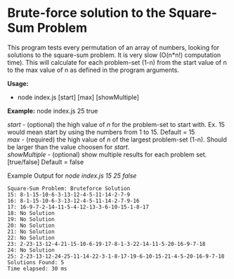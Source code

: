 # Brute-force solution to the Square-Sum Problem

This program tests every permutation of an array of numbers, looking for solutions to the square-sum problem. It is very slow (O(n*n!) computation time). This will calculate for each problem-set (1-n) from the start value of n to the max value of n as defined in the program arguments.

**Usage:** 
- node index.js [start] [max] [showMultiple]

**Example:** node index.js 25 true

*start* - (optional) the high value of *n* for the problem-set to start with. Ex. 15 would mean start by using the numbers from 1 to 15. Default = 15  
*max* - (required) the high value of *n* of the largest problem-set (1-n). Should be larger than the value choosen for *start*.  
*showMultiple* - (optional) show multiple results for each problem set. [true/false] Default = false

Example Output for *node index.js 15 25 false*  
```
Square-Sum Problem: Bruteforce Solution
15: 8-1-15-10-6-3-13-12-4-5-11-14-2-7-9
16: 8-1-15-10-6-3-13-12-4-5-11-14-2-7-9-16
17: 16-9-7-2-14-11-5-4-12-13-3-6-10-15-1-8-17
18: No Solution
19: No Solution
20: No Solution
21: No Solution
22: No Solution
23: 2-23-13-12-4-21-15-10-6-19-17-8-1-3-22-14-11-5-20-16-9-7-18
24: No Solution
25: 2-23-13-12-24-25-11-14-22-3-1-8-17-19-6-10-15-21-4-5-20-16-9-7-18
Solutions Found: 5
Time elapsed: 30 ms
```